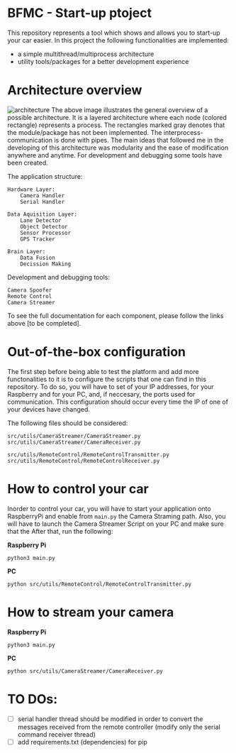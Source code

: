 # BFMC - Start-up ptoject

This repository represents a tool which shows and allows you to start-up your car easier. In this project the following functionalities are implemented:
  - a simple multithread/multiprocess architecture 
  - utility tools/packages for a better development experience
  
  
# Architecture overview
![architecture](https://github.com/NandorKilyenBosch/BFMC.Startup.Priv/blob/master/assets/docs/images/generalArchitecture.png)
The above image illustrates the general overview of a possible architecture. It is a layered architecture where each node (colored rectangle) represents a process. The rectangles marked gray denotes that the module/package has not been implemented. The interprocess-communication is done with pipes. The main ideas that followed me in the developing of this architecture was modularity and the ease of modification anywhere and anytime. For development and debugging some tools have been created.

The application structure:

    Hardware Layer:
        Camera Handler
        Serial Handler

    Data Aquisition Layer:
        Lane Detector
        Object Detector
        Sensor Processor
        GPS Tracker

    Brain Layer:
        Data Fusion
        Decission Making
        

Development and debugging tools:

    Camera Spoofer
    Remote Control
    Camera Streamer

To see the full documentation for each component, please follow the links above [to be completed].

# Out-of-the-box configuration

The first step before being able to test the platform and add more functonalities to it is to configure the scripts that one can find in this repository. To do so, you will have to set of your IP addresses, for your Raspberry and for your PC, and, if neccesary, the ports used for communication. This configuration should occur every time the IP of one of your devices have changed.

The following files should be considered:
    
  ```
  src/utils/CameraStreamer/CameraStreamer.py
  src/utils/CameraStreamer/CameraReceiver.py
  
  src/utils/RemoteControl/RemoteControlTransmitter.py
  src/utils/RemoteControl/RemoteControlReceiver.py

  ```
  
# How to control your car
Inorder to control your car, you will have to start your application onto RaspberryPi and enable from `main.py` the Camera Straming path. Also, you will have to launch the Camera Streamer Script on your PC and make sure that the
After that, run the following:

**Raspberry Pi**
```
python3 main.py
```

**PC**
```
python src/utils/RemoteControl/RemoteControlTransmitter.py
```


# How to stream your camera
**Raspberry Pi**
```
python3 main.py
```

**PC**
```
python src/utils/CameraStreamer/CameraReceiver.py
```

# TO DOs:
- [ ] serial handler thread should be modified in order to convert the messages received from the remote controller (modify only the serial command receiver thread)
- [ ] add requirements.txt (dependencies) for pip
